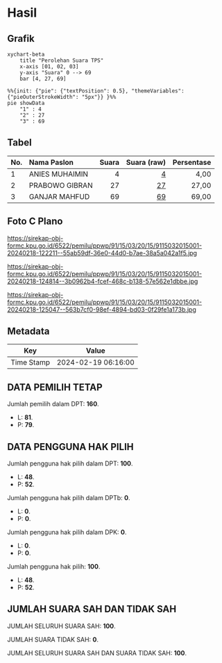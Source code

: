 # Hasil

## Grafik

```mermaid
xychart-beta
    title "Perolehan Suara TPS"
    x-axis [01, 02, 03]
    y-axis "Suara" 0 --> 69
    bar [4, 27, 69]
```

```mermaid
%%{init: {"pie": {"textPosition": 0.5}, "themeVariables": {"pieOuterStrokeWidth": "5px"}} }%%
pie showData
    "1" : 4
    "2" : 27
    "3" : 69
```

## Tabel

| No. | Nama Paslon    | Suara | Suara (raw) | Persentase |
|:--- |:-------------- | -----:| -----------:| ----------:|
| 1   | ANIES MUHAIMIN | 4     | [4][p-1]    | 4,00       |
| 2   | PRABOWO GIBRAN | 27    | [27][p-2]   | 27,00      |
| 3   | GANJAR MAHFUD  | 69    | [69][p-3]   | 69,00      |


[p-1]: https://github.com/gigit-pemilu/pemilu-2024-91-papua/blob/main/pilpres/hitung-suara/sub/91-papua/sub/15-waropen/sub/03-masirei/sub/2015-bunggu/sub/001-tps/sub/paslon-1.txt
[p-2]: https://github.com/gigit-pemilu/pemilu-2024-91-papua/blob/main/pilpres/hitung-suara/sub/91-papua/sub/15-waropen/sub/03-masirei/sub/2015-bunggu/sub/001-tps/sub/paslon-2.txt
[p-3]: https://github.com/gigit-pemilu/pemilu-2024-91-papua/blob/main/pilpres/hitung-suara/sub/91-papua/sub/15-waropen/sub/03-masirei/sub/2015-bunggu/sub/001-tps/sub/paslon-3.txt

## Foto C Plano

https://sirekap-obj-formc.kpu.go.id/6522/pemilu/ppwp/91/15/03/20/15/9115032015001-20240218-122211--55ab59df-36e0-44d0-b7ae-38a5a042a1f5.jpg

https://sirekap-obj-formc.kpu.go.id/6522/pemilu/ppwp/91/15/03/20/15/9115032015001-20240218-124814--3b0962b4-fcef-468c-b138-57e562e1dbbe.jpg

https://sirekap-obj-formc.kpu.go.id/6522/pemilu/ppwp/91/15/03/20/15/9115032015001-20240218-125047--563b7cf0-98ef-4894-bd03-0f29fe1a173b.jpg


## Metadata

| Key        | Value               |
| ---------- | ------------------- |
| Time Stamp | 2024-02-19 06:16:00 |


## DATA PEMILIH TETAP

Jumlah pemilih dalam DPT: **160**.
 * L: **81**.
 * P: **79**.

## DATA PENGGUNA HAK PILIH

Jumlah pengguna hak pilih dalam DPT: **100**.
 * L: **48**.
 * P: **52**.

Jumlah pengguna hak pilih dalam DPTb: **0**.
 * L: **0**.
 * P: **0**.

Jumlah pengguna hak pilih dalam DPK: **0**.
 * L: **0**.
 * P: **0**.

Jumlah pengguna hak pilih: **100**.
 * L: **48**.
 * P: **52**.

## JUMLAH SUARA SAH DAN TIDAK SAH

JUMLAH SELURUH SUARA SAH: **100**.

JUMLAH SUARA TIDAK SAH: **0**.

JUMLAH SELURUH SUARA SAH DAN SUARA TIDAK SAH: **100**.



